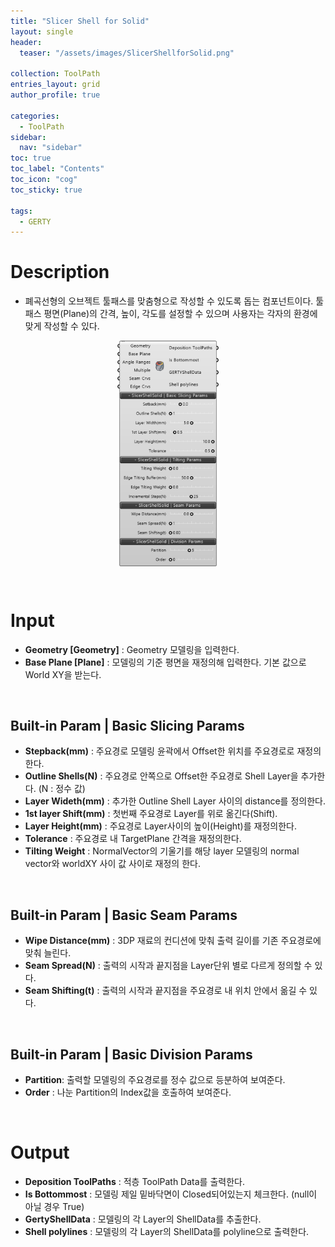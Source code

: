 ```yaml
---
title: "Slicer Shell for Solid"
layout: single
header:
  teaser: "/assets/images/SlicerShellforSolid.png"

collection: ToolPath
entries_layout: grid
author_profile: true

categories:
  - ToolPath
sidebar:
  nav: "sidebar"
toc: true
toc_label: "Contents"
toc_icon: "cog"
toc_sticky: true

tags: 
  - GERTY
---
```

# Description

* 폐곡선형의 오브젝트 툴패스를 맞춤형으로 작성할 수 있도록 돕는 컴포넌트이다.
툴 패스 평면(Plane)의 간격, 높이, 각도를 설정할 수 있으며 사용자는 각자의 환경에 맞게 작성할 수 있다.

<p align="center">  <img src="/assets/images/SlicerShellforSolid.png" align="center" width="32%"></p>

<br>

# Input

* **Geometry [Geometry]** : Geometry 모델링을 입력한다.
* **Base Plane [Plane]** : 모델링의 기준 평면을 재정의해 입력한다. 기본 값으로 World XY을 받는다.

<br>

## Built-in Param | Basic Slicing Params

* **Stepback(mm)** : 주요경로 모델링 윤곽에서 Offset한 위치를 주요경로로 재정의한다.
* **Outline Shells(N)** : 주요경로 안쪽으로 Offset한 주요경로 Shell Layer을 추가한다. (N : 정수 값)
* **Layer Wideth(mm)** : 추가한 Outline Shell Layer 사이의 distance를 정의한다.
* **1st layer Shift(mm)** : 첫번째 주요경로 Layer를 위로 옮긴다(Shift).
* **Layer Height(mm)** : 주요경로 Layer사이의 높이(Height)를 재정의한다.
* **Tolerance** : 주요경로 내 TargetPlane 간격을 재정의한다.
* **Tilting Weight** : NormalVector의 기울기를 해당 layer 모델링의 normal vector와 worldXY 사이 값 사이로 재정의 한다.

<br>

## Built-in Param | Basic Seam Params

* **Wipe Distance(mm)** : 3DP 재료의 컨디션에 맞춰 출력 길이를 기존 주요경로에 맞춰 늘린다.
* **Seam Spread(N)** : 출력의 시작과 끝지점을 Layer단위 별로 다르게 정의할 수 있다.
* **Seam Shifting(t)** : 출력의 시작과 끝지점을 주요경로 내 위치 안에서 옮길 수 있다.

<br>

## Built-in Param | Basic Division Params

* **Partition**: 출력할 모델링의 주요경로를 정수 값으로 등분하여 보여준다.
* **Order** : 나눈 Partition의 Index값을 호출하여 보여준다.

<br>

# Output

* **Deposition ToolPaths** : 적층 ToolPath Data를 출력한다.
* **Is Bottommost** : 모델링 제일 밑바닥면이 Closed되어있는지 체크한다. (null이 아닐 경우 True)
* **GertyShellData** : 모델링의 각 Layer의 ShellData를 추출한다.
* **Shell polylines** : 모델링의 각 Layer의 ShellData를 polyline으로 출력한다.